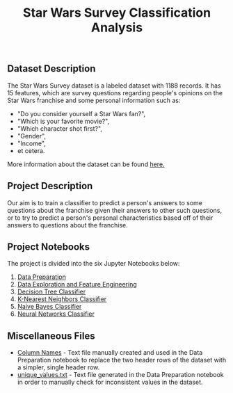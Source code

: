 <h1 align="center"> Star Wars Survey Classification Analysis </h1> <br> 

## Dataset Description 
The Star Wars Survey dataset is a labeled dataset with 1188 records. It has 15 features, which are survey questions regarding people's opinions on the Star Wars franchise and some personal information such as: 

* "Do you consider yourself a Star Wars fan?",
* "Which is your favorite movie?",
* "Which character shot first?",
* "Gender",
* "Income",
* et cetera. 

More information about the dataset can be found [here.](https://github.com/fivethirtyeight/data/tree/master/star-wars-survey) 

## Project Description 
Our aim is to train a classifier to predict a person's answers to some questions about the franchise given their answers to other such questions, or to try to predict a person's personal characteristics based off of their answers to questions about the franchise. 

## Project Notebooks 
The project is divided into the six Jupyter Notebooks below: 

1. [Data Preparation](./data_prep.ipynb)
2. [Data Exploration and Feature Engineering](./data_expl_feature_eng.ipynb)
3. [Decision Tree Classifier](./decision_trees.ipynb)
4. [K-Nearest Neighbors Classifier](./knn.ipynb)
5. [Naive Bayes Classifier](./naive_bayes.ipynb)
6. [Neural Networks Classifier](./neural_network.ipynb) 

## Miscellaneous Files 
* [Column Names](./column_names.txt) - Text file manually created and used in the Data Preparation notebook to replace the two header rows of the dataset with a simpler, single header row. 
* [unique_values.txt](./unique_values.txt) - Text file generated in the Data Preparation notebook in order to manually check for inconsistent values in the dataset.
